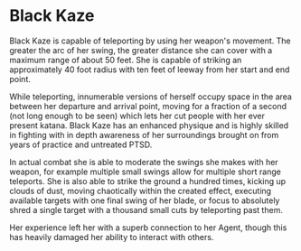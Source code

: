 # Black Kaze
Black Kaze is capable of teleporting by using her weapon's movement. The greater the arc of her swing, the greater distance she can cover with a maximum range of about 50 feet. She is capable of striking an approximately 40 foot radius with ten feet of leeway from her start and end point.

While teleporting, innumerable versions of herself occupy space in the area between her
departure and arrival point, moving for a fraction of a second (not long enough to be seen) which lets her cut people with her ever present katana. Black Kaze has an enhanced physique and is highly skilled in fighting with in depth awareness of her surroundings brought on from years of practice and untreated PTSD.

In actual combat she is able to moderate the swings she makes with her weapon, for example multiple small swings allow for multiple short range teleports. She is also able to strike the ground a hundred times, kicking up clouds of dust, moving chaotically within the created effect, executing available targets with one final swing of her blade, or focus to absolutely shred a single target with a thousand small cuts by teleporting past them.

Her experience left her with a superb connection to her Agent, though this has heavily damaged her ability to interact with others.
